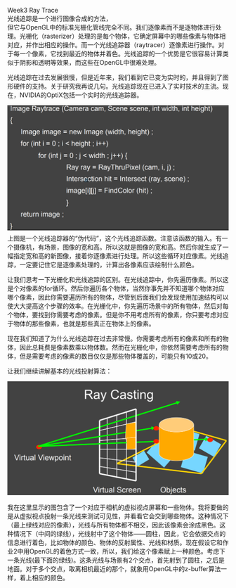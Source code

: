 Week3 Ray Trace  
    光线追踪是一个进行图像合成的方法，  
但它与OpenGL中的标准光栅化管线完全不同。我们逐像素而不是逐物体进行处理。光栅化（rasterizer）处理的是每个物体，它确定屏幕中的哪些像素与物体相对应，并作出相应的操作。而一个光线追踪器（raytracer）逐像素进行操作。对于每一个像素，它找到最近的物体并着色。光线追踪的一个优势是它很容易计算类似于阴影和透明等效果，而这些在OpenGL中很难处理。

光线追踪在过去发展很慢，但是近年来，我们看到它已变为实时的，并且得到了图形硬件的支持。关于研究我再说几句。光线追踪现在已进入了实时技术的主流。现在，NVIDIA的OptiX包括一个实时的光线追踪器。

![](/Computer_Graphics/images/42.PNG)上图是一个光线追踪器的“伪代码”，这个光线追踪函数。注意该函数的输入。有一个摄像机，有场景，图像的宽和高。所以这就是图像的宽和高。然后你就生成了一幅指定宽和高的新图像，接着你逐像素进行处理。所以这些循环对应像素。光线追踪，一定要记住它是逐像素处理的，计算出各像素应该绘制什么颜色。

让我们思考一下光栅化和光线追踪的区别。在光线追踪中，你先遍历像素。所以这是个对像素的for循环。然后你遍历各个物体，当然你事先并不知道哪个物体对应哪个像素，因此你需要遍历所有的物体，尽管到后面我们会发现使用加速结构可以使大大提高这个步骤的效率。在光栅化中，你先遍历场景中的所有物体，然后对每个物体，要找到你需要考虑的像素。但是你不用考虑所有的像素，你只要考虑对应于物体的那些像素，也就是那些真正在物体上的像素。

现在我们知道了为什么光线追踪在过去非常慢。你需要考虑所有的像素和所有的物体，因此总耗费是像素数乘以物体数。然而在光栅化中，你依然需要考虑所有的物体，但是需要考虑的像素的数目仅仅是那些物体覆盖的，可能只有10或20。

让我们继续讲解基本的光线投射算法：

![](/Computer_Graphics/images/43.PNG)

我在这里显示的图包含了一个对应于相机的虚拟视点屏幕和一些物体。我将要做的是从虚拟视点投射一条光线来测试可见性，并看看它会交到哪些物体。这种情况下（最上绿线对应的像素），光线与所有物体都不相交，因此该像素会涂成黑色。这种情况下（中间的绿线），光线射中了这个物体——圆柱，因此，它会依据交点的信息进行着色，比如物体的颜色、物体的反射属性、光线和材质。现在假设它和作业2中用OpenGL的着色方式一致，所以，我们给这个像素赋上一种颜色。考虑下一条光线\(最下面的绿线\)。这条光线与场景有2个交点，首先射到了圆柱，之后是地面。对于多个交点，取离相机最近的那个，就象用OpenGL中的z-buffer算法一样，着上相应的颜色。



